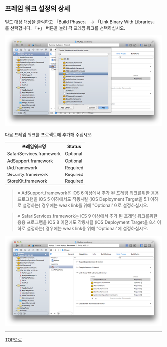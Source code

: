 ## 프레임 워크 설정의 상세

빌드 대상 대상을 클릭하고 「Build Phases」 → 「Link Binary With Libraries」 를 선택합니다. 「+」 버튼을 눌러 각 프레임 워크를 선택하십시오.

![FrameworkSetting01](./img01.png)

다음 프레임 워크를 프로젝트에 추가해 주십시오.

<table>
<tr><th>프레임워크명</th><th>Status</th></tr>
<tr><td>SafariServices.framework</td><td>Optional</td></tr>
<tr><td>AdSupport.framework</td><td>Optional</td></tr>
<tr><td>iAd.framework </td><td>Required</td></tr>
<tr><td>Security.framework </td><td>Required </td></tr>
<tr><td>StoreKit.framework </td><td>Required </td></tr>
</table>

> ※ AdSupport.framework은 iOS 6 이상에서 추가 된 프레임 워크를위한 응용 프로그램을 iOS 5 이하에서도 작동시킬 (iOS Deployment Target을 5.1 이하로 설정하는) 경우에는 weak link를 위해 "Optional"으로 설정하십시오.

> ※ SafariServices.framework는 iOS 9 이상에서 추가 된 프레임 워크를위한 응용 프로그램을 iOS 8 이전에도 작동시킬 (iOS Deployment Target을 8.4 이하로 설정하는) 경우에는 weak link를 위해 "Optional"에 설정하십시오.

![FrameworkSetting02](./img02.png)

---
[TOP으로](/lang/ko/README.md)
